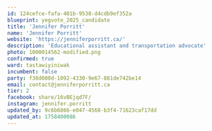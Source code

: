 ```yaml
---
id: 124cefce-fafa-401b-9538-d4cdb9ef352a
blueprint: yegvote_2025_candidate
title: 'Jennifer Porritt'
name: 'Jennifer Porritt'
website: 'https://jenniferporritt.ca/'
description: 'Educational assistant and transportation advocate'
photo: 1000014562-modified.png
confirmed: true
ward: tastawiyiniwak
incumbent: false
party: f38d080d-1092-4330-9e67-881de742be14
email: contact@jenniferporritt.ca
tier: 2
facebook: share/16vBEjqd7F/
instagram: jennifer.porritt
updated_by: 9c6b6866-e047-4568-b3f4-71623caf17dd
updated_at: 1758400086
---
```

